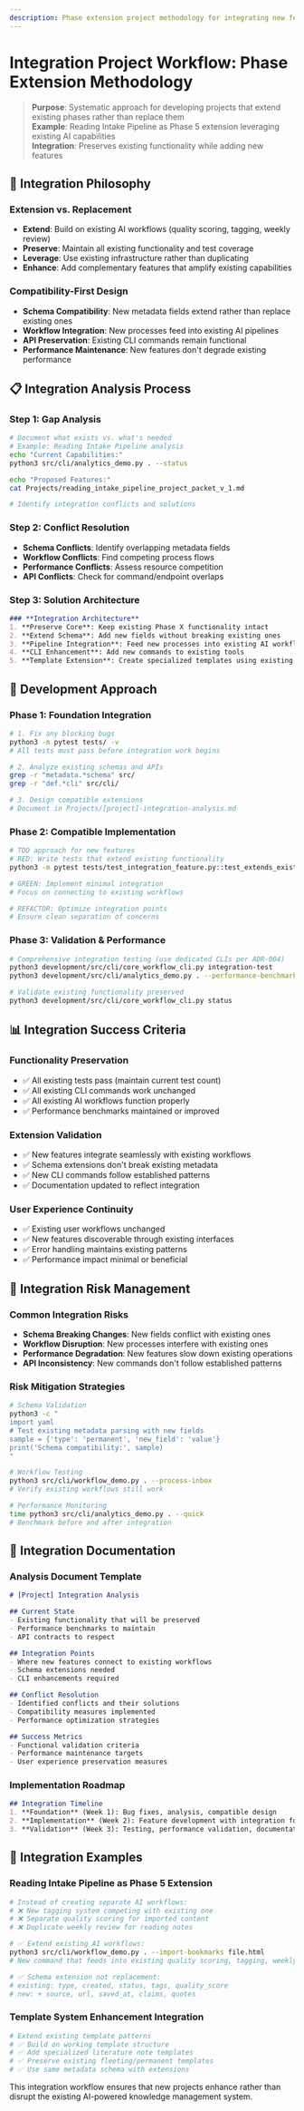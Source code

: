 ```yaml
---
description: Phase extension project methodology for integrating new features with existing AI workflows
---
```


# Integration Project Workflow: Phase Extension Methodology

> **Purpose**: Systematic approach for developing projects that extend existing phases rather than replace them  
> **Example**: Reading Intake Pipeline as Phase 5 extension leveraging existing AI capabilities  
> **Integration**: Preserves existing functionality while adding new features  

## 🎯 Integration Philosophy

### **Extension vs. Replacement**
- **Extend**: Build on existing AI workflows (quality scoring, tagging, weekly review)
- **Preserve**: Maintain all existing functionality and test coverage
- **Leverage**: Use existing infrastructure rather than duplicating
- **Enhance**: Add complementary features that amplify existing capabilities

### **Compatibility-First Design**
- **Schema Compatibility**: New metadata fields extend rather than replace existing ones
- **Workflow Integration**: New processes feed into existing AI pipelines
- **API Preservation**: Existing CLI commands remain functional
- **Performance Maintenance**: New features don't degrade existing performance

## 📋 Integration Analysis Process

### **Step 1: Gap Analysis**
```bash
# Document what exists vs. what's needed
# Example: Reading Intake Pipeline analysis
echo "Current Capabilities:"
python3 src/cli/analytics_demo.py . --status

echo "Proposed Features:"
cat Projects/reading_intake_pipeline_project_packet_v_1.md

# Identify integration conflicts and solutions
```

### **Step 2: Conflict Resolution**
- **Schema Conflicts**: Identify overlapping metadata fields
- **Workflow Conflicts**: Find competing process flows  
- **Performance Conflicts**: Assess resource competition
- **API Conflicts**: Check for command/endpoint overlaps

### **Step 3: Solution Architecture**
```markdown
### **Integration Architecture**
1. **Preserve Core**: Keep existing Phase X functionality intact
2. **Extend Schema**: Add new fields without breaking existing ones
3. **Pipeline Integration**: Feed new processes into existing AI workflows
4. **CLI Enhancement**: Add new commands to existing tools
5. **Template Extension**: Create specialized templates using existing patterns
```

## 🔧 Development Approach

### **Phase 1: Foundation Integration**
```bash
# 1. Fix any blocking bugs
python3 -m pytest tests/ -v
# All tests must pass before integration work begins

# 2. Analyze existing schemas and APIs
grep -r "metadata.*schema" src/
grep -r "def.*cli" src/cli/

# 3. Design compatible extensions
# Document in Projects/[project]-integration-analysis.md
```

### **Phase 2: Compatible Implementation**
```bash
# TDD approach for new features
# RED: Write tests that extend existing functionality
python3 -m pytest tests/test_integration_feature.py::test_extends_existing -v

# GREEN: Implement minimal integration
# Focus on connecting to existing workflows

# REFACTOR: Optimize integration points
# Ensure clean separation of concerns
```

### **Phase 3: Validation & Performance**
```bash
# Comprehensive integration testing (use dedicated CLIs per ADR-004)
python3 development/src/cli/core_workflow_cli.py integration-test
python3 development/src/cli/analytics_demo.py . --performance-benchmark

# Validate existing functionality preserved
python3 development/src/cli/core_workflow_cli.py status
```

## 📊 Integration Success Criteria

### **Functionality Preservation**
- ✅ All existing tests pass (maintain current test count)
- ✅ All existing CLI commands work unchanged
- ✅ All existing AI workflows function properly
- ✅ Performance benchmarks maintained or improved

### **Extension Validation** 
- ✅ New features integrate seamlessly with existing workflows
- ✅ Schema extensions don't break existing metadata
- ✅ New CLI commands follow established patterns
- ✅ Documentation updated to reflect integration

### **User Experience Continuity**
- ✅ Existing user workflows unchanged
- ✅ New features discoverable through existing interfaces
- ✅ Error handling maintains existing patterns
- ✅ Performance impact minimal or beneficial

## 🚨 Integration Risk Management

### **Common Integration Risks**
- **Schema Breaking Changes**: New fields conflict with existing ones
- **Workflow Disruption**: New processes interfere with existing ones
- **Performance Degradation**: New features slow down existing operations
- **API Inconsistency**: New commands don't follow established patterns

### **Risk Mitigation Strategies**
```bash
# Schema Validation
python3 -c "
import yaml
# Test existing metadata parsing with new fields
sample = {'type': 'permanent', 'new_field': 'value'}
print('Schema compatibility:', sample)
"

# Workflow Testing
python3 src/cli/workflow_demo.py . --process-inbox
# Verify existing workflows still work

# Performance Monitoring
time python3 src/cli/analytics_demo.py . --quick
# Benchmark before and after integration
```

## 📝 Integration Documentation

### **Analysis Document Template**
```markdown
# [Project] Integration Analysis

## Current State
- Existing functionality that will be preserved
- Performance benchmarks to maintain
- API contracts to respect

## Integration Points
- Where new features connect to existing workflows
- Schema extensions needed
- CLI enhancements required

## Conflict Resolution
- Identified conflicts and their solutions
- Compatibility measures implemented
- Performance optimization strategies

## Success Metrics
- Functional validation criteria
- Performance maintenance targets
- User experience preservation measures
```

### **Implementation Roadmap**
```markdown
## Integration Timeline
1. **Foundation** (Week 1): Bug fixes, analysis, compatible design
2. **Implementation** (Week 2): Feature development with integration focus
3. **Validation** (Week 3): Testing, performance validation, documentation
```

## 🔄 Integration Examples

### **Reading Intake Pipeline as Phase 5 Extension**
```bash
# Instead of creating separate AI workflows:
# ❌ New tagging system competing with existing one
# ❌ Separate quality scoring for imported content  
# ❌ Duplicate weekly review for reading notes

# ✅ Extend existing AI workflows:
python3 src/cli/workflow_demo.py . --import-bookmarks file.html
# New command that feeds into existing quality scoring, tagging, weekly review

# ✅ Schema extension not replacement:
# existing: type, created, status, tags, quality_score
# new: + source, url, saved_at, claims, quotes
```

### **Template System Enhancement Integration**
```bash
# Extend existing template patterns
# ✅ Build on working template structure
# ✅ Add specialized literature note templates
# ✅ Preserve existing fleeting/permanent templates
# ✅ Use same metadata schema with extensions
```

This integration workflow ensures that new projects enhance rather than disrupt the existing AI-powered knowledge management system.
